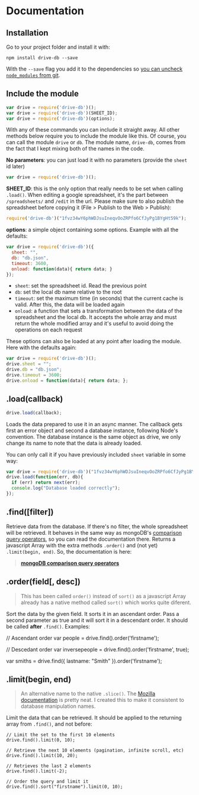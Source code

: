 # Documentation



## Installation

Go to your project folder and install it with:

    npm install drive-db --save

With the `--save` flag you add it to the dependencies so [you can uncheck `node_modules` from git](http://stackoverflow.com/a/19416403/938236).



## Include the module

```js
var drive = require('drive-db')();
var drive = require('drive-db')(SHEET_ID);
var drive = require('drive-db')(options);
```

With any of these commands you can include it straight away. All other methods below require you to include the module like this. Of course, you can call the module `drive` or `db`. The module name, `drive-db`, comes from the fact that I kept mixing both of the names in the code.

**No parameters**: you can just load it with no parameters (provide the `sheet` id later)

```js
var drive = require('drive-db')();
```

**SHEET_ID**: this is the only option that really needs to be set when calling `.load()`. When editing a google spreadsheet, it's the part between `/spreadsheets/` and `/edit` in the url. Please make sure to also publish the spreadsheet before copying it (File > Publish to the Web > Publish):

```js
require('drive-db')("1fvz34wY6phWDJsuIneqvOoZRPfo6CfJyPg1BYgHt59k");
```

**options**: a simple object containing some options. Example with all the defaults:

```js
var drive = require('drive-db')({
  sheet: "",
  db: "db.json",
  timeout: 3600,
  onload: function(data){ return data; }
});
```

- `sheet`: set the spreadsheet id. Read the previous point
- `db`: set the local db name relative to the root
- `timeout`: set the maximum time (in seconds) that the current cache is valid. After this, the data will be loaded again
- `onload`: a function that sets a transformation between the data of the spreadsheet and the local db. It accepts the whole array and must return the whole modified array and it's useful to avoid doing the operations on each request

These options can also be loaded at any point after loading the module. Here with the defaults again:

```js
var drive = require('drive-db')();
drive.sheet = "";
drive.db = "db.json";
drive.timeout = 3600;
drive.onload = function(data){ return data; };
```


## .load(callback)

```js
drive.load(callback);
```

Loads the data prepared to use it in an async manner. The callback gets first an error object and second a database instance, following Node's convention. The database instance is the same object as drive, we only change its name to note that the data is already loaded.

You can only call it if you have previously included `sheet` variable in some way:

```js
var drive = require('drive-db')("1fvz34wY6phWDJsuIneqvOoZRPfo6CfJyPg1BYgHt59k");
drive.load(function(err, db){
  if (err) return next(err);
  console.log("Database loaded correctly");
});
```



## .find([filter])

Retrieve data from the database. If there's no filter, the whole spreadsheet will be retrieved. It behaves in the same way as mongoDB's [comparison query operators](http://docs.mongodb.org/manual/reference/operator/query-comparison/), so you can read the documentation there. Returns a javascript Array with the extra methods `.order()` and (not yet) `.limit(begin, end)`. So, the documentation is here:

> **[mongoDB comparison query operators](http://docs.mongodb.org/manual/reference/operator/query-comparison/)**


## .order(field[, desc])

> This has been called `order()` instead of `sort()` as a javascript Array already has a native method called `sort()` which works quite diferent.

Sort the data by the given field. It sorts it in an ascendant order. Pass a second parameter as true and it will sort it in a descendant order. It should be called **after** `.find()`. Examples:

// Ascendant order
var people = drive.find().order('firstname');

// Descedant order
var inversepeople = drive.find().order('firstname', true);

var smiths = drive.find({ lastname: "Smith" }).order('firstname');



## .limit(begin, end)

> An alternative name to the native `.slice()`. The [Mozilla documentation](https://developer.mozilla.org/en/docs/Web/JavaScript/Reference/Global_Objects/Array/slice) is pretty neat. I created this to make it consistent to database manipulation names.

Limit the data that can be retrieved. It should be applied to the returning array from `.find()`, and not before:

    // Limit the set to the first 10 elements
    drive.find().limit(0, 10);

    // Retrieve the next 10 elements (pagination, infinite scroll, etc)
    drive.find().limit(10, 20);

    // Retrieves the last 2 elements
    drive.find().limit(-2);

    // Order the query and limit it
    drive.find().sort("firstname").limit(0, 10);
